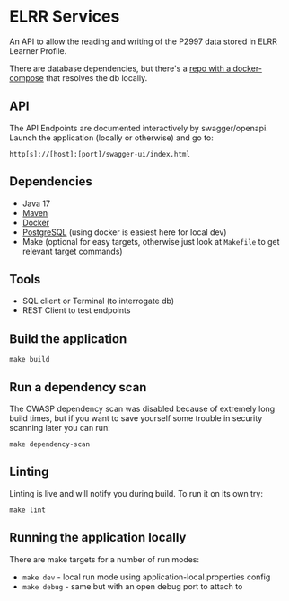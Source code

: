 
# ELRR Services
An API to allow the reading and writing of the P2997 data stored in ELRR Learner Profile. 

There are database dependencies, but there's a [repo with a docker-compose](https://github.com/US-ELRR/elrrdockercompose/) that resolves the db locally.

## API
The API Endpoints are documented interactively by swagger/openapi. Launch the application (locally or otherwise) and go to:

`http[s]://[host]:[port]/swagger-ui/index.html`

## Dependencies
- Java 17
- [Maven](https://maven.apache.org/)
- [Docker](https://www.docker.com/products/docker-desktop/)
- [PostgreSQL](https://www.postgresql.org/download/) (using docker is easiest here for local dev)
- Make (optional for easy targets, otherwise just look at `Makefile` to get relevant target commands)

## Tools
- SQL client or Terminal (to interrogate db)
- REST Client to test endpoints

## Build the application
`make build`

## Run a dependency scan
The OWASP dependency scan was disabled because of extremely long build times, but if you want to save yourself some trouble in security scanning later you can run:

`make dependency-scan`

## Linting
Linting is live and will notify you during build. To run it on its own try:

`make lint`

## Running the application locally
There are make targets for a number of run modes:

- `make dev` - local run mode using application-local.properties config
- `make debug` - same but with an open debug port to attach to
